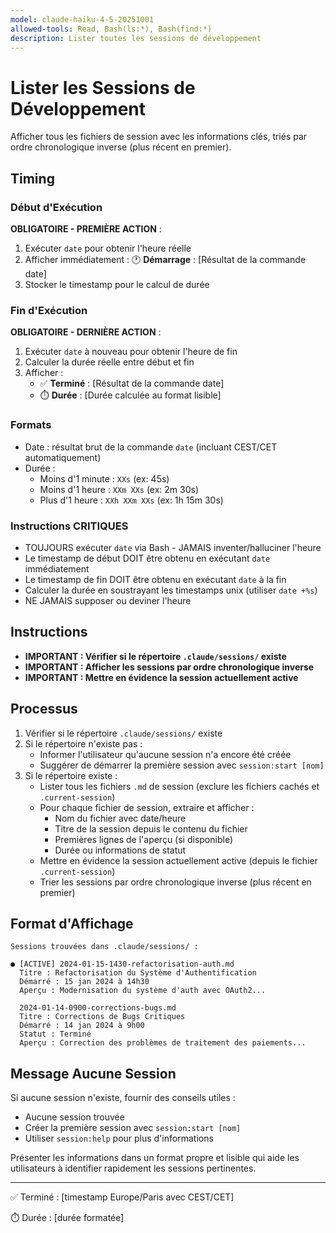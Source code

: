 ```yaml
---
model: claude-haiku-4-5-20251001
allowed-tools: Read, Bash(ls:*), Bash(find:*)
description: Lister toutes les sessions de développement
---
```


# Lister les Sessions de Développement

Afficher tous les fichiers de session avec les informations clés, triés par ordre chronologique inverse (plus récent en premier).

## Timing

### Début d'Exécution
**OBLIGATOIRE - PREMIÈRE ACTION** :
1. Exécuter `date` pour obtenir l'heure réelle
2. Afficher immédiatement : 🕐 **Démarrage** : [Résultat de la commande date]
3. Stocker le timestamp pour le calcul de durée

### Fin d'Exécution
**OBLIGATOIRE - DERNIÈRE ACTION** :
1. Exécuter `date` à nouveau pour obtenir l'heure de fin
2. Calculer la durée réelle entre début et fin
3. Afficher :
   - ✅ **Terminé** : [Résultat de la commande date]
   - ⏱️ **Durée** : [Durée calculée au format lisible]

### Formats
- Date : résultat brut de la commande `date` (incluant CEST/CET automatiquement)
- Durée :
  - Moins d'1 minute : `XXs` (ex: 45s)
  - Moins d'1 heure : `XXm XXs` (ex: 2m 30s)
  - Plus d'1 heure : `XXh XXm XXs` (ex: 1h 15m 30s)

### Instructions CRITIQUES
- TOUJOURS exécuter `date` via Bash - JAMAIS inventer/halluciner l'heure
- Le timestamp de début DOIT être obtenu en exécutant `date` immédiatement
- Le timestamp de fin DOIT être obtenu en exécutant `date` à la fin
- Calculer la durée en soustrayant les timestamps unix (utiliser `date +%s`)
- NE JAMAIS supposer ou deviner l'heure

## Instructions

- **IMPORTANT : Vérifier si le répertoire `.claude/sessions/` existe**
- **IMPORTANT : Afficher les sessions par ordre chronologique inverse**
- **IMPORTANT : Mettre en évidence la session actuellement active**

## Processus

1. Vérifier si le répertoire `.claude/sessions/` existe
2. Si le répertoire n'existe pas :
   - Informer l'utilisateur qu'aucune session n'a encore été créée
   - Suggérer de démarrer la première session avec `session:start [nom]`
3. Si le répertoire existe :
   - Lister tous les fichiers `.md` de session (exclure les fichiers cachés et `.current-session`)
   - Pour chaque fichier de session, extraire et afficher :
     - Nom du fichier avec date/heure
     - Titre de la session depuis le contenu du fichier
     - Premières lignes de l'aperçu (si disponible)
     - Durée ou informations de statut
   - Mettre en évidence la session actuellement active (depuis le fichier `.current-session`)
   - Trier les sessions par ordre chronologique inverse (plus récent en premier)

## Format d'Affichage

```
Sessions trouvées dans .claude/sessions/ :

● [ACTIVE] 2024-01-15-1430-refactorisation-auth.md
  Titre : Refactorisation du Système d'Authentification
  Démarré : 15 jan 2024 à 14h30
  Aperçu : Modernisation du système d'auth avec OAuth2...

  2024-01-14-0900-corrections-bugs.md
  Titre : Corrections de Bugs Critiques
  Démarré : 14 jan 2024 à 9h00
  Statut : Terminé
  Aperçu : Correction des problèmes de traitement des paiements...
```

## Message Aucune Session

Si aucune session n'existe, fournir des conseils utiles :
- Aucune session trouvée
- Créer la première session avec `session:start [nom]`
- Utiliser `session:help` pour plus d'informations

Présenter les informations dans un format propre et lisible qui aide les utilisateurs à identifier rapidement les sessions pertinentes.

---
✅ Terminé : [timestamp Europe/Paris avec CEST/CET]

⏱️ Durée : [durée formatée]